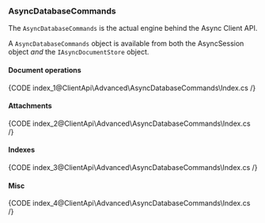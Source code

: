 
### AsyncDatabaseCommands

The `AsyncDatabaseCommands` is the actual engine behind the Async Client API. 

A `AsyncDatabaseCommands` object is available from both the AsyncSession object _and_ the `IAsyncDocumentStore` object.

#### Document operations

{CODE index_1@ClientApi\Advanced\AsyncDatabaseCommands\Index.cs /}

#### Attachments

{CODE index_2@ClientApi\Advanced\AsyncDatabaseCommands\Index.cs /}
    
#### Indexes

{CODE index_3@ClientApi\Advanced\AsyncDatabaseCommands\Index.cs /}

#### Misc

{CODE index_4@ClientApi\Advanced\AsyncDatabaseCommands\Index.cs /}
